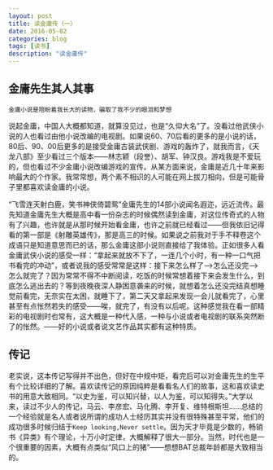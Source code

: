 ```yaml
---
layout: post
title: 读金庸传（一）
date: 2016-05-02
categories: blog
tags: [读书]
description: "读金庸传"
---
```

## 金庸先生其人其事

```
金庸小说是陪盼着我长大的读物，骗取了我不少的眼泪和梦想
```

说起金庸，中国人大概都知道，就算没见过，也是“久仰大名”了。没看过他武侠小说的人也看过由他小说改编的电视剧。如果说60、70后看的更多的是小说的话，80后、90、00后更多的是接受金庸古装武侠剧、游戏的轰炸了，就我而言，《天龙八部》至少看过三个版本——林志颖（段誉）、胡军、钟汉良。游戏我是不爱玩的，但也看过不少金庸小说改编游戏的宣传。从某方面来说，金庸是近几十年来影响最大的个作家。我常常想，两个素不相识的人可能在网上拔刀相向，但是可能骨子里都喜欢读金庸的小说。


“飞雪连天射白鹿，笑书神侠倚碧鸳”金庸先生的14部小说闻名遐迩，远近流传。最先知道金庸先生大概是高中看一份杂志的时候偶然读到金庸，对这位传奇式的人物有了兴趣，也许就是从那时候开始看金庸，也许之前就已经看过——但我依旧记得看的第一部是《射雕英雄传》，那是高三的时候。如果说之前我对于手不释卷这个成语只是知道意思而已的话，那么金庸这部小说则直接给了我体验。正如很多人看金庸武侠小说的感受一样：“拿起来就放不下了，一连几个小时，有一种一口气把书看完的冲动”，或者说我的感受常常是这样：接下来怎么样了——>怎么还没完——>怎么就完了？因为常常不得不中断阅读，吃饭的时候常想着接下来会发生什么，到底怎么逃出去的？等到夜晚夜深人静困意袭来的时候，就想着怎么还没完结真想睡觉前看完，无奈实在太困，就睡下了，第二天又拿起来发现一会儿就看完了，心里甚至有点怅然若失的感受——唉，就完了，有没有以后呢。这种感觉我在看一部精彩的电视剧时也常有，这大概是一种代入感，一种与小说或者电视剧的联系突然断了的怅然。——好的小说或者说文艺作品其实都有这种特质。



## 传记

老实说，这本传记写得并不出色，但好在中规中矩，看完后可以对金庸先生的生平有个比较详细的了解。喜欢读传记的原因纯粹是看看名人们的故事，这和喜欢读史书的用意大致相同。“以史为鉴，可以知兴替，以人为鉴，可以知得失。”大学以来，读过不少人的传记，马云、李彦宏、马化腾、李开复、维特根斯坦……总结的一个经验就是名人或者说所谓的成功人士经历其实并没有很特殊甚至平常，他们的成功很多时候归结于`Keep looking,Never settle`。因为天才毕竟是少数的，畅销书《异类》有个理论，十万小时定律，大概解释了很大一部分。当然，时代也是一个很重要的因素，大概有点类似“风口上的猪”——想想BAT总裁年龄都是大致相当的。


